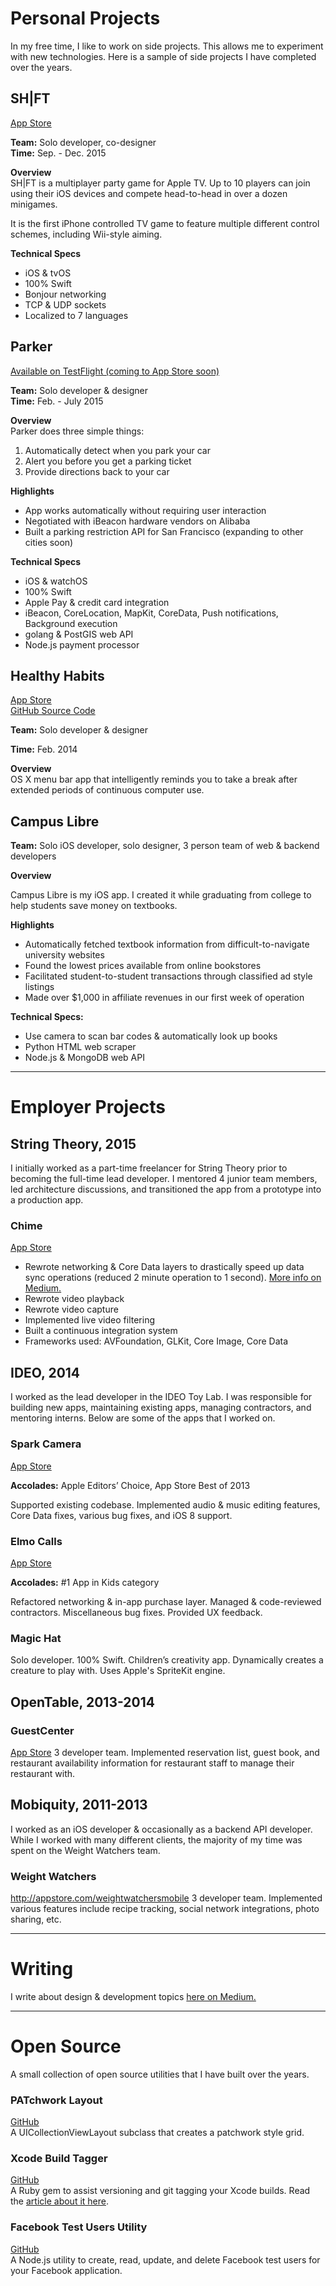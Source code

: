 # Personal Projects

In my free time, I like to work on side projects. This allows me to experiment with new technologies. Here is a sample of side projects I have completed over the years.

SH|FT
---
[App Store](https://itunes.apple.com/us/app/shft-super-happy-fun-time/id1050504152?mt=8)

**Team:** Solo developer, co-designer  
**Time:** Sep. - Dec. 2015

**Overview**  
SH|FT is a multiplayer party game for Apple TV. Up to 10 players can join using their iOS devices and compete head-to-head in over a dozen minigames.

It is the first iPhone controlled TV game to feature multiple different control schemes, including Wii-style aiming.

**Technical Specs**

- iOS & tvOS
- 100% Swift
- Bonjour networking
- TCP & UDP sockets
- Localized to 7 languages



Parker
---

[Available on TestFlight (coming to App Store soon)](https://parker-testflight.herokuapp.com)

**Team:** Solo developer & designer  
**Time:** Feb. - July 2015

**Overview**  
Parker does three simple things:
1. Automatically detect when you park your car
2. Alert you before you get a parking ticket
3. Provide directions back to your car

**Highlights**  
- App works automatically without requiring user interaction
- Negotiated with iBeacon hardware vendors on Alibaba
- Built a parking restriction API for San Francisco (expanding to other cities soon)

**Technical Specs**
- iOS & watchOS
- 100% Swift
- Apple Pay & credit card integration
- iBeacon, CoreLocation, MapKit, CoreData, Push notifications, Background execution
- golang & PostGIS web API
- Node.js payment processor


Healthy Habits
---
[App Store](https://itunes.apple.com/us/app/healthy-habits/id819186962?mt=12)  
[GitHub Source Code](https://github.com/pdesantis/HealthyHabits)

**Team:** Solo developer & designer

**Time:** Feb. 2014

**Overview**  
OS X menu bar app that intelligently reminds you to take a break after extended periods of continuous computer use.

Campus Libre
---

**Team:** Solo iOS developer, solo designer, 3 person team of web & backend developers

**Overview**  

Campus Libre is my iOS app. I created it while graduating from college to help students save money on textbooks.

**Highlights** 
- Automatically fetched textbook information from difficult-to-navigate university websites
- Found the lowest prices available from online bookstores
- Facilitated student-to-student transactions through classified ad style listings
- Made over $1,000 in affiliate revenues in our first week of operation

**Technical Specs:**
- Use camera to scan bar codes & automatically look up books
- Python HTML web scraper
- Node.js & MongoDB web API

---

Employer Projects
==




## String Theory, 2015

I initially worked as a part-time freelancer for String Theory prior to becoming the full-time lead developer. I mentored 4 junior team members, led architecture discussions, and transitioned the app from a prototype into a production app.

### Chime

[App Store](https://itunes.apple.com/us/artist/string-theory/id29836613)

- Rewrote networking & Core Data layers to drastically speed up data sync operations (reduced 2 minute operation to 1 second). [More info on Medium.](https://medium.com/@patdesantis/66e370d53436)
- Rewrote video playback
- Rewrote video capture
- Implemented live video filtering
- Built a continuous integration system
- Frameworks used: AVFoundation, GLKit, Core Image, Core Data




## IDEO, 2014
I worked as the lead developer in the IDEO Toy Lab. I was responsible for building new apps, maintaining existing apps, managing contractors, and mentoring interns.
Below are some of the apps that I worked on.

### Spark Camera
[App Store](https://itunes.apple.com/us/app/spark-camera-capture-edit/id649470858?mt=8)

**Accolades:** Apple Editors’ Choice, App Store Best of 2013

Supported existing codebase. Implemented audio & music editing features, Core Data fixes, various bug fixes, and iOS 8 support.



### Elmo Calls
[App Store](https://itunes.apple.com/us/app/elmo-calls/id467703220?mt=8)

**Accolades:** #1 App in Kids category

Refactored networking & in-app purchase layer. Managed & code-reviewed contractors. Miscellaneous bug fixes. Provided UX feedback.



### Magic Hat
Solo developer.
100% Swift.
Children’s creativity app.
Dynamically creates a creature to play with. Uses Apple's SpriteKit engine.



## OpenTable, 2013-2014
### GuestCenter
[App Store](http://appstore.com/guestcenter)
3 developer team. Implemented reservation list, guest book, and restaurant availability information for restaurant staff to manage their restaurant with.



## Mobiquity, 2011-2013
I worked as an iOS developer & occasionally as a backend API developer. While I worked with many different clients, the majority of my time was spent on the Weight Watchers team.

### Weight Watchers
http://appstore.com/weightwatchersmobile
3 developer team. Implemented various features include recipe tracking, social network integrations, photo sharing, etc.

---

# Writing
I write about design & development topics [here on Medium.](https://medium.com/@patdesantis)

---

# Open Source
A small collection of open source utilities that I have built over the years.

### PATchwork Layout
[GitHub](https://github.com/pdesantis/PATchworkLayout)  
A UICollectionViewLayout subclass that creates a patchwork style grid.
### Xcode Build Tagger
[GitHub](https://github.com/pdesantis/xcode_build_tagger)  
A Ruby gem to assist versioning and git tagging your Xcode builds. Read the [article about it here](https://medium.com/@patdesantis/21dfde43b9c0).

### Facebook Test Users Utility
[GitHub](https://github.com/pdesantis/node-fb-test-users)  
A Node.js utility to create, read, update, and delete Facebook test users for your Facebook application.

